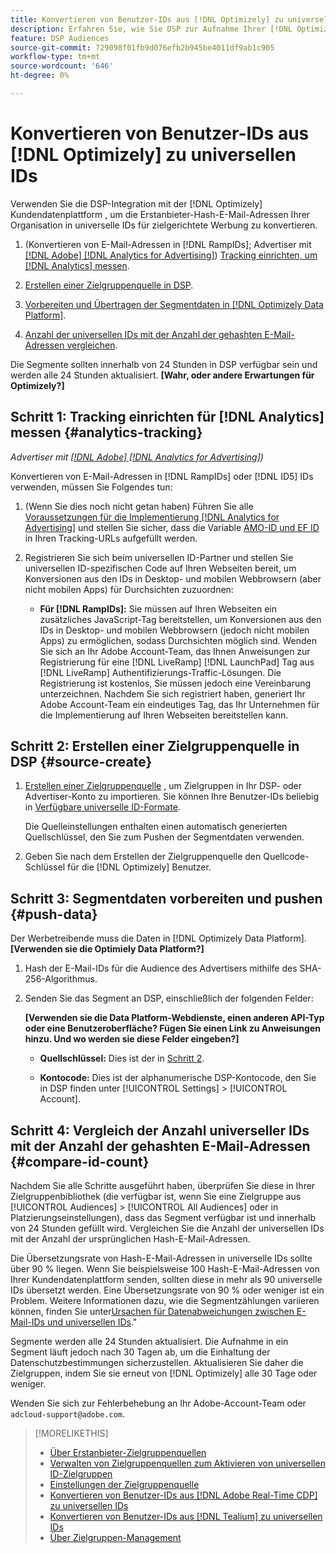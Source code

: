 ```yaml
---
title: Konvertieren von Benutzer-IDs aus [!DNL Optimizely] zu universellen IDs
description: Erfahren Sie, wie Sie DSP zur Aufnahme Ihrer [!DNL Optimizely] Erstanbietersegmente.
feature: DSP Audiences
source-git-commit: 729098f01fb9d076efb2b945be4011df9ab1c905
workflow-type: tm+mt
source-wordcount: '646'
ht-degree: 0%

---
```


# Konvertieren von Benutzer-IDs aus [!DNL Optimizely] zu universellen IDs

Verwenden Sie die DSP-Integration mit der [!DNL Optimizely] Kundendatenplattform , um die Erstanbieter-Hash-E-Mail-Adressen Ihrer Organisation in universelle IDs für zielgerichtete Werbung zu konvertieren.

1. (Konvertieren von E-Mail-Adressen in [!DNL RampIDs]<!-- or [!DNL ID5] IDs -->; Advertiser mit [[!DNL Adobe] [!DNL Analytics for Advertising]](/help/integrations/analytics/overview.md)) [Tracking einrichten, um [!DNL Analytics] messen](#analytics-tracking).

1. [Erstellen einer Zielgruppenquelle in DSP](#source-create).

1. [Vorbereiten und Übertragen der Segmentdaten in [!DNL Optimizely Data Platform]](#push-data).

1. [Anzahl der universellen IDs mit der Anzahl der gehashten E-Mail-Adressen vergleichen](#compare-id-count).

Die Segmente sollten innerhalb von 24 Stunden in DSP verfügbar sein und werden alle 24 Stunden aktualisiert. **[Wahr, oder andere Erwartungen für Optimizely?]**

## Schritt 1: Tracking einrichten für [!DNL Analytics] messen {#analytics-tracking}

*Advertiser mit [[!DNL Adobe] [!DNL Analytics for Advertising]](/help/integrations/analytics/overview.md))*

Konvertieren von E-Mail-Adressen in [!DNL RampIDs] oder [!DNL ID5] IDs verwenden, müssen Sie Folgendes tun:

1. (Wenn Sie dies noch nicht getan haben) Führen Sie alle [Voraussetzungen für die Implementierung [!DNL Analytics for Advertising]](/help/integrations/analytics/prerequisites.md) und stellen Sie sicher, dass die Variable [AMO-ID und EF ID](/help/integrations/analytics/ids.md) in Ihren Tracking-URLs aufgefüllt werden.

1. Registrieren Sie sich beim universellen ID-Partner und stellen Sie universellen ID-spezifischen Code auf Ihren Webseiten bereit, um Konversionen aus den IDs in Desktop- und mobilen Webbrowsern (aber nicht mobilen Apps) für Durchsichten zuzuordnen:

   * **Für [!DNL RampIDs]:** Sie müssen auf Ihren Webseiten ein zusätzliches JavaScript-Tag bereitstellen, um Konversionen aus den IDs in Desktop- und mobilen Webbrowsern (jedoch nicht mobilen Apps) zu ermöglichen, sodass Durchsichten möglich sind. Wenden Sie sich an Ihr Adobe Account-Team, das Ihnen Anweisungen zur Registrierung für eine [!DNL LiveRamp] [!DNL LaunchPad] Tag aus [!DNL LiveRamp] Authentifizierungs-Traffic-Lösungen. Die Registrierung ist kostenlos, Sie müssen jedoch eine Vereinbarung unterzeichnen. Nachdem Sie sich registriert haben, generiert Ihr Adobe Account-Team ein eindeutiges Tag, das Ihr Unternehmen für die Implementierung auf Ihren Webseiten bereitstellen kann.

## Schritt 2: Erstellen einer Zielgruppenquelle in DSP {#source-create}

1. [Erstellen einer Zielgruppenquelle](source-manage.md) , um Zielgruppen in Ihr DSP- oder Advertiser-Konto zu importieren. Sie können Ihre Benutzer-IDs beliebig in [Verfügbare universelle ID-Formate](source-about.md).

   Die Quelleinstellungen enthalten einen automatisch generierten Quellschlüssel, den Sie zum Pushen der Segmentdaten verwenden.

1. Geben Sie nach dem Erstellen der Zielgruppenquelle den Quellcode-Schlüssel für die [!DNL Optimizely] Benutzer.

## Schritt 3: Segmentdaten vorbereiten und pushen {#push-data}

Der Werbetreibende muss die Daten in [!DNL Optimizely Data Platform].  **[Verwenden sie die Optimiely Data Platform?]**  <!-- Data Platform? -->

1. Hash der E-Mail-IDs für die Audience des Advertisers mithilfe des SHA-256-Algorithmus.

1. Senden Sie das Segment an DSP, einschließlich der folgenden Felder:

   **[Verwenden sie die Data Platform-Webdienste, einen anderen API-Typ oder eine Benutzeroberfläche? Fügen Sie einen Link zu Anweisungen hinzu. Und wo werden sie diese Felder eingeben?]**  <!-- Are they using the Data Platform web services or what? Add a link to instructions. And where will they input these fields?  -->

   * **Quellschlüssel:** Dies ist der in [Schritt 2](#source-create).

   * **Kontocode:** Dies ist der alphanumerische DSP-Kontocode, den Sie in DSP finden unter [!UICONTROL Settings] > [!UICONTROL Account].

## Schritt 4: Vergleich der Anzahl universeller IDs mit der Anzahl der gehashten E-Mail-Adressen {#compare-id-count}

Nachdem Sie alle Schritte ausgeführt haben, überprüfen Sie diese in Ihrer Zielgruppenbibliothek (die verfügbar ist, wenn Sie eine Zielgruppe aus [!UICONTROL Audiences] > [!UICONTROL All Audiences] oder in Platzierungseinstellungen), dass das Segment verfügbar ist und innerhalb von 24 Stunden gefüllt wird. Vergleichen Sie die Anzahl der universellen IDs mit der Anzahl der ursprünglichen Hash-E-Mail-Adressen.

Die Übersetzungsrate von Hash-E-Mail-Adressen in universelle IDs sollte über 90 % liegen. Wenn Sie beispielsweise 100 Hash-E-Mail-Adressen von Ihrer Kundendatenplattform senden, sollten diese in mehr als 90 universelle IDs übersetzt werden. Eine Übersetzungsrate von 90 % oder weniger ist ein Problem. Weitere Informationen dazu, wie die Segmentzählungen variieren können, finden Sie unter[Ursachen für Datenabweichungen zwischen E-Mail-IDs und universellen IDs](#universal-ids-data-variances).&quot;

Segmente werden alle 24 Stunden aktualisiert. Die Aufnahme in ein Segment läuft jedoch nach 30 Tagen ab, um die Einhaltung der Datenschutzbestimmungen sicherzustellen. Aktualisieren Sie daher die Zielgruppen, indem Sie sie erneut von [!DNL Optimizely] alle 30 Tage oder weniger.

Wenden Sie sich zur Fehlerbehebung an Ihr Adobe-Account-Team oder `adcloud-support@adobe.com`.

>[!MORELIKETHIS]
>
>* [Über Erstanbieter-Zielgruppenquellen](/help/dsp/audiences/sources/source-about.md)
>* [Verwalten von Zielgruppenquellen zum Aktivieren von universellen ID-Zielgruppen](source-manage.md)
>* [Einstellungen der Zielgruppenquelle](source-settings.md)
>* [Konvertieren von Benutzer-IDs aus [!DNL Adobe Real-Time CDP] zu universellen IDs](/help/dsp/audiences/sources/source-adobe-rtcdp.md)
>* [Konvertieren von Benutzer-IDs aus [!DNL Tealium] zu universellen IDs](/help/dsp/audiences/sources/source-tealium.md)
>* [Über Zielgruppen-Management](/help/dsp/audiences/audience-about.md)
